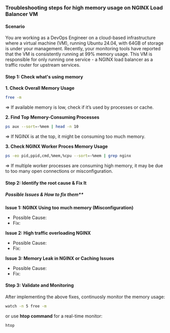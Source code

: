 ### Troubleshooting steps for high memory usage on NGINX Load Balancer VM

#### Scenario
You are working as a DevOps Engineer on a cloud-based infrastructure where a virtual machine (VM), running Ubuntu 24.04, with 64GB of storage is under your management. Recently, your monitoring tools have reported that the VM is consistently running at 99% memory usage. This VM is responsible for only running one service - a NGINX load balancer as a traffic router for upstream services.
<br>

#### Step 1: Check what's using memory
**1. Check Overall Memory Usage**
  ````bash
  free -m
  ````
  => If available memory is low, check if it’s used by processes or cache.
  
**2. Find Top Memory-Consuming Processes**
  ```bash
  ps aux --sort=-%mem | head -n 10
  ```
  => If NGINX is at the top, it might be consuming too much memory.
  
**3. Check NGINX Worker Proces Memory Usage**
  ```bash
  ps -eo pid,ppid,cmd,%mem,%cpu --sort=-%mem | grep nginx
  ```
  => If multiple worker processes are consuming high memory, it may be due to too many open connections or misconfiguration.
  
#### Step 2: Identify the root cause & Fix It
##### Possible Issues & How to fix them**

**Issue 1: NGINX Using too much memory (Misconfiguration)**
  - Possible Cause: 
  - Fix:
    
**Issue 2: High traffic overloading NGINX**
  - Possible Cause: 
  - Fix:
    
**Issue 3: Memory Leak in NGINX or Caching Issues**
  - Possible Cause: 
  - Fix:
    
#### Step 3: Validate and Monitoring
After implementing the above fixes, continuosly monitor the memory usage:
```bash
watch -n 5 free -m
```
or use **htop command** for a real-time monitor:
```bash
htop
```
